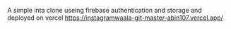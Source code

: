 A simple inta clone 
useing firebase authentication and storage
and deployed on vercel https://instagramwaala-git-master-abin107.vercel.app/
